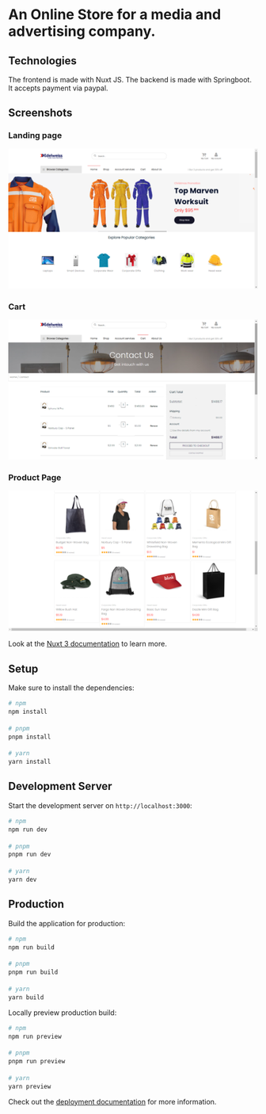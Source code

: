 # An Online Store for a media and advertising company.

## Technologies
The frontend is made with Nuxt JS.
The backend is made with Springboot.
It accepts payment via paypal.

## Screenshots
### Landing page
![Screenshot1](https://github.com/Peshelo/Edelweiss-Online-Store/raw/master/screenshots/scrn.png)

### Cart
![Screenshot1](https://github.com/Peshelo/Edelweiss-Online-Store/raw/master/screenshots/scrn1.png)

### Product Page
![Screenshot1](https://github.com/Peshelo/Edelweiss-Online-Store/raw/master/screenshots/scrn2.png)


Look at the [Nuxt 3 documentation](https://nuxt.com/docs/getting-started/introduction) to learn more.

## Setup

Make sure to install the dependencies:

```bash
# npm
npm install

# pnpm
pnpm install

# yarn
yarn install
```

## Development Server

Start the development server on `http://localhost:3000`:

```bash
# npm
npm run dev

# pnpm
pnpm run dev

# yarn
yarn dev
```

## Production

Build the application for production:

```bash
# npm
npm run build

# pnpm
pnpm run build

# yarn
yarn build
```

Locally preview production build:

```bash
# npm
npm run preview

# pnpm
pnpm run preview

# yarn
yarn preview
```

Check out the [deployment documentation](https://nuxt.com/docs/getting-started/deployment) for more information.
